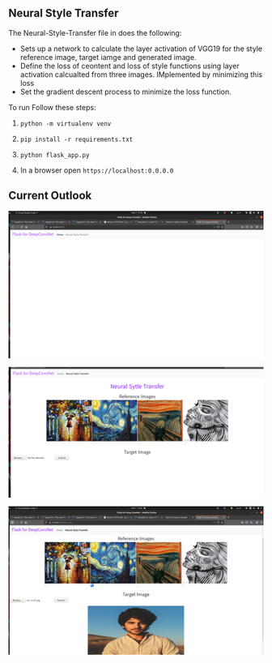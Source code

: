 ## Neural Style Transfer

The Neural-Style-Transfer file in does the following:
- Sets up a network to calculate the layer activation of VGG19 for the style reference image, target iamge and generated image.
- Define the loss of ceontent and loss of style functions using layer activation calcualted from three images. IMplemented by minimizing this loss
- Set the gradient descent process to minimize the loss function.


To run Follow these steps:

1. `python -m virtualenv venv`
2. `pip install -r requirements.txt`
3. `python flask_app.py`

4. In a browser open `https://localhost:0.0.0.0`


## Current Outlook


![1](./assets/1-home.png)

![2](./assets/2-NST.png)


![3](./assets/3-Style-Transfer-Image-Select.png)
